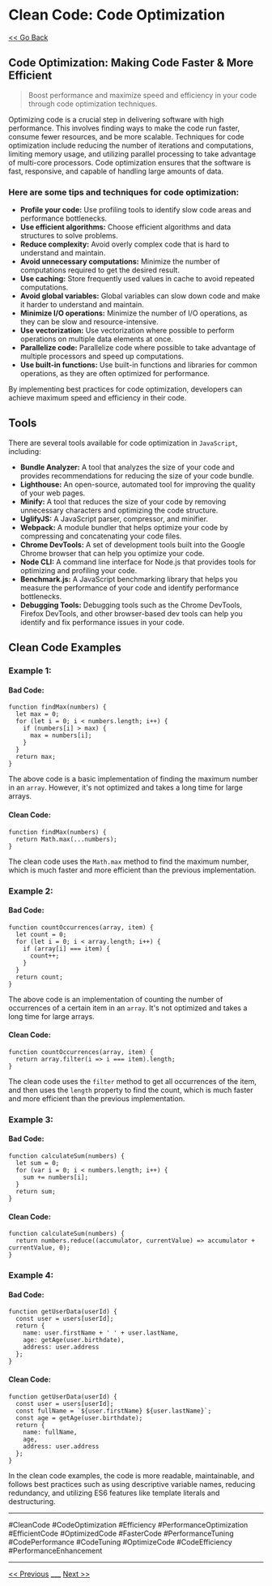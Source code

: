 # Clean Code: Code Optimization

[<< Go Back](../README.md)

## Code Optimization: Making Code Faster & More Efficient

> Boost performance and maximize speed and efficiency in your code through code optimization techniques.

Optimizing code is a crucial step in delivering software with high performance. This involves finding ways to make the code run faster, consume fewer resources, and be more scalable. Techniques for code optimization include reducing the number of iterations and computations, limiting memory usage, and utilizing parallel processing to take advantage of multi-core processors. Code optimization ensures that the software is fast, responsive, and capable of handling large amounts of data.

### Here are some tips and techniques for code optimization:

- **Profile your code:** Use profiling tools to identify slow code areas and performance bottlenecks.
- **Use efficient algorithms:** Choose efficient algorithms and data structures to solve problems.
- **Reduce complexity:** Avoid overly complex code that is hard to understand and maintain.
- **Avoid unnecessary computations:** Minimize the number of computations required to get the desired result.
- **Use caching:** Store frequently used values in cache to avoid repeated computations.
- **Avoid global variables:** Global variables can slow down code and make it harder to understand and maintain.
- **Minimize I/O operations:** Minimize the number of I/O operations, as they can be slow and resource-intensive.
- **Use vectorization:** Use vectorization where possible to perform operations on multiple data elements at once.
- **Parallelize code:** Parallelize code where possible to take advantage of multiple processors and speed up computations.
- **Use built-in functions:** Use built-in functions and libraries for common operations, as they are often optimized for performance.

By implementing best practices for code optimization, developers can achieve maximum speed and efficiency in their code.

## Tools

There are several tools available for code optimization in `JavaScript`, including:

- **Bundle Analyzer:** A tool that analyzes the size of your code and provides recommendations for reducing the size of your code bundle.
- **Lighthouse:** An open-source, automated tool for improving the quality of your web pages.
- **Minify:** A tool that reduces the size of your code by removing unnecessary characters and optimizing the code structure.
- **UglifyJS:** A JavaScript parser, compressor, and minifier.
- **Webpack:** A module bundler that helps optimize your code by compressing and concatenating your code files.
- **Chrome DevTools:** A set of development tools built into the Google Chrome browser that can help you optimize your code.
- **Node CLI:** A command line interface for Node.js that provides tools for optimizing and profiling your code.
- **Benchmark.js:** A JavaScript benchmarking library that helps you measure the performance of your code and identify performance bottlenecks.
- **Debugging Tools:** Debugging tools such as the Chrome DevTools, Firefox DevTools, and other browser-based dev tools can help you identify and fix performance issues in your code.

## Clean Code Examples

### Example 1:

#### Bad Code:

```JS
function findMax(numbers) {
  let max = 0;
  for (let i = 0; i < numbers.length; i++) {
    if (numbers[i] > max) {
      max = numbers[i];
    }
  }
  return max;
}

```

The above code is a basic implementation of finding the maximum number in an `array`. However, it's not optimized and takes a long time for large arrays.

#### Clean Code:

```JS
function findMax(numbers) {
  return Math.max(...numbers);
}

```

The clean code uses the `Math.max` method to find the maximum number, which is much faster and more efficient than the previous implementation.

### Example 2:

#### Bad Code:

```JS
function countOccurrences(array, item) {
  let count = 0;
  for (let i = 0; i < array.length; i++) {
    if (array[i] === item) {
      count++;
    }
  }
  return count;
}
```

The above code is an implementation of counting the number of occurrences of a certain item in an `array`. It's not optimized and takes a long time for large arrays.

#### Clean Code:

```JS
function countOccurrences(array, item) {
  return array.filter(i => i === item).length;
}
```

The clean code uses the `filter` method to get all occurrences of the item, and then uses the `length` property to find the count, which is much faster and more efficient than the previous implementation.

### Example 3:

#### Bad Code:

```JS
function calculateSum(numbers) {
  let sum = 0;
  for (var i = 0; i < numbers.length; i++) {
    sum += numbers[i];
  }
  return sum;
}
```

#### Clean Code:

```JS
function calculateSum(numbers) {
  return numbers.reduce((accumulator, currentValue) => accumulator + currentValue, 0);
}
```

### Example 4:

#### Bad Code:

```JS
function getUserData(userId) {
  const user = users[userId];
  return {
    name: user.firstName + ' ' + user.lastName,
    age: getAge(user.birthdate),
    address: user.address
  };
}
```

#### Clean Code:

```JS
function getUserData(userId) {
  const user = users[userId];
  const fullName = `${user.firstName} ${user.lastName}`;
  const age = getAge(user.birthdate);
  return {
    name: fullName,
    age,
    address: user.address
  };
}
```

In the clean code examples, the code is more readable, maintainable, and follows best practices such as using descriptive variable names, reducing redundancy, and utilizing ES6 features like template literals and destructuring.

---

#CleanCode #CodeOptimization #Efficiency #PerformanceOptimization #EfficientCode #OptimizedCode #FasterCode #PerformanceTuning #CodePerformance #CodeTuning #OptimizeCode #CodeEfficiency #PerformanceEnhancement

---

[<< Previous](../day-10-exception-handling/README.md) **\_\_\_**
[Next >>](../day-12-code-review-and-feedback/README.md)
